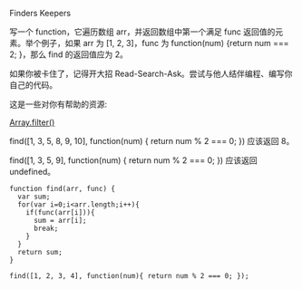 Finders Keepers

写一个 function，它遍历数组 arr，并返回数组中第一个满足 func 返回值的元素。举个例子，如果 arr 为 [1, 2, 3]，func 为 function(num) {return num === 2; }，那么 find 的返回值应为 2。

如果你被卡住了，记得开大招 Read-Search-Ask。尝试与他人结伴编程、编写你自己的代码。

这是一些对你有帮助的资源:

[Array.filter()](https://developer.mozilla.org/zh-CN/docs/Web/JavaScript/Reference/Global_Objects/Array/filter)

find([1, 3, 5, 8, 9, 10], function(num) { return num % 2 === 0; }) 应该返回 8。

find([1, 3, 5, 9], function(num) { return num % 2 === 0; }) 应该返回 undefined。

```
function find(arr, func) {
  var sum;
  for(var i=0;i<arr.length;i++){
    if(func(arr[i])){
      sum = arr[i];
      break;
    }
  }
  return sum;
}

find([1, 2, 3, 4], function(num){ return num % 2 === 0; });

```